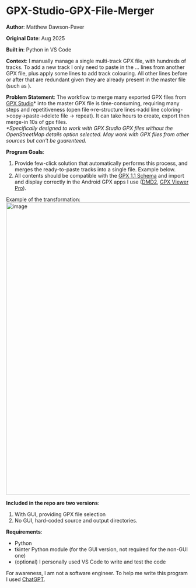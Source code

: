 # GPX-Studio-GPX-File-Merger
**Author**: Matthew Dawson-Paver

**Original Date**: Aug 2025

**Built in**: Python in VS Code

**Context**: I manually manage a single multi-track GPX file, with hundreds of tracks. To add a new track I only need to paste in the <trk> ... </trk> lines from another GPX file, plus apply some <extension> lines to add track colouring. All other lines before or after that are redundant given they are already present in the master file (such as <xml> <gpx>).

**Problem Statement**: The workflow to merge many exported GPX files from <a href="https://gpx.studio/app" target="_blank">GPX Studio</a>* into the master GPX file is time-consuming, requiring many steps and repetitiveness (open file->re-structure lines->add line coloring->copy->paste->delete file -> repeat). It can take hours to create, export then merge-in 10s of gpx files. <BR>
<i>*Specifically designed to work with GPX Studio GPX files without the OpenStreetMap details option selected. May work with GPX files from other sources but can't be guarenteed. </i>

**Program Goals**: 
1. Provide few-click solution that automatically performs this process, and merges the ready-to-paste tracks into a single file. Example below.
2. All contents should be compatible with the <a href="https://www.topografix.com/gpx/1/1/" target="_blank">GPX 1.1 Schema</a> and import and display correctly in the Android GPX apps I use (<a href="https://www.drivemodedashboard.com/" target="_blank">DMD2</a>, <a href="https://vecturagames.com/gpxviewerproios/" target="_blank">GPX Viewer Pro</a>).

Example of the transformation:
<img width="800" alt="image" src="https://github.com/user-attachments/assets/90135828-6097-4b96-a570-866d84cadaee" />

**Included in the repo are two versions**:
1. With GUI, providing GPX file selection
2. No GUI, hard-coded source and output directories.

**Requirements**:
- Python
- tkinter Python module (for the GUI version, not required for the non-GUI one)
- (optional) I personally used VS Code to write and test the code

For awareness, I am not a software engineer. To help me write this program I used <a href="https://chatgpt.com/" target="_blank">ChatGPT</a>.
